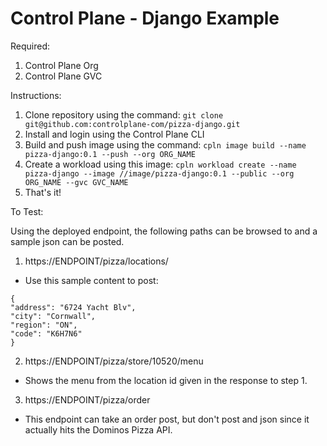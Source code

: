 # Control Plane - Django Example

Required:
1. Control Plane Org
2. Control Plane GVC

Instructions:

1. Clone repository using the command: `git clone git@github.com:controlplane-com/pizza-django.git`
2. Install and login using the Control Plane CLI
3. Build and push image using the command: `cpln image build --name pizza-django:0.1 --push --org ORG_NAME`
4. Create a workload using this image: `cpln workload create --name pizza-django --image //image/pizza-django:0.1 --public --org ORG_NAME --gvc GVC_NAME`
5. That's it!

To Test:

Using the deployed endpoint, the following paths can be browsed to and a sample json can be posted.

1.	https://ENDPOINT/pizza/locations/
-  Use this sample content to post:

```
{
"address": "6724 Yacht Blv",
"city": "Cornwall",
"region": "ON",
"code": "K6H7N6"
}
```
 
 
2.	https://ENDPOINT/pizza/store/10520/menu
- Shows the menu from the location id given in the response to step 1.

3.	https://ENDPOINT/pizza/order
-  This endpoint can take an order post, but don't post and json since it actually hits the Dominos Pizza API.
